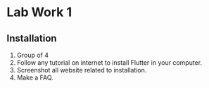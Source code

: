 # Lab Work 1

## Installation

1. Group of 4
2. Follow any tutorial on internet to install Flutter in your computer.
3. Screenshot all website related to installation.
4. Make a FAQ.

